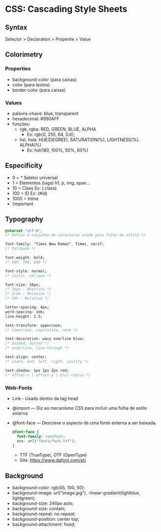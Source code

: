 # CSS: Cascading Style Sheets

## Syntax

Selector > Declaration > Propertie > Value

## Colorimetry

### Properties

- background-color (para caixas)
- color (para textos)
- border-color (para caixas)

### Values

- palavra-chave: blue, transparent
- hexadecimal: #990AFF
- funções:
  - rgb, rgba: RED, GREEN, BLUE, ALPHA
    - Ex: rgb(0, 255, 64, 0.6);
  - hsl, hsla: HUE(DEGREE), SATURATION(%), LIGHTNESS(%), ALPHA(%)
    - Ex: hsl(180, 100%, 50%, 60%)

## Especificity

- 0 = \* Seletor universal
- 1 = Elementos (tags) h1, p, img, span...
- 10 = Class Ex: (.class)
- 100 = ID Ex: (#id)
- 1000 = Inline
- !important

## Typography

```css
@charset "utf-8";
/* Define o conjunto de caracteres usado pela folha de estilo */

font-family: "Times New Roman", Times, serif;
/* fallback */

font-weight: bold;
/* 400, 700, 800 */

font-style: normal;
/* italic, oblique */

font-size: 16px;
/* 16px - Absoluty */
/* 2rem - Relative */
/* 50% - Relative */

letter-spacing: 4px;
word-spacing: 1em;
line-height: 1.5;

text-transform: uppercase;
/* lowercase, capitalize, none */

text-decoration: wavy overline blue;
/* dashed, dotted */
/* underline, line-through */

text-align: center;
/* start, end, left, right, justify */

text-shadow: 1px 1px 2px red;
/* offset-x | offset-y | blur-radius */
```

### Web-Fonts

- Link - Usado dentro da tag head

- @import — Diz ao mecanismo CSS para incluir uma folha de estilo externa

- @font-face — Descreve o aspecto de uma fonte externa a ser baixada.

  ```css
  @font-face {
    font-family: nameFont;
    src: url("fonts/font.ttf");
  }
  ```

  - TTF (TrueType), OTF (OpenType)
  - Site: https://www.dafont.com/pt/

## Background

- background-color: rgb(55, 100, 50);
- background-image: url("image.jpg"), -linear-gradient(lightblue, lightgreen);
- background-size: 240px auto;
- background-size: contain;
- background-repeat: no-repeat;
- background-position: center top;
- background-attachment: fixed;
